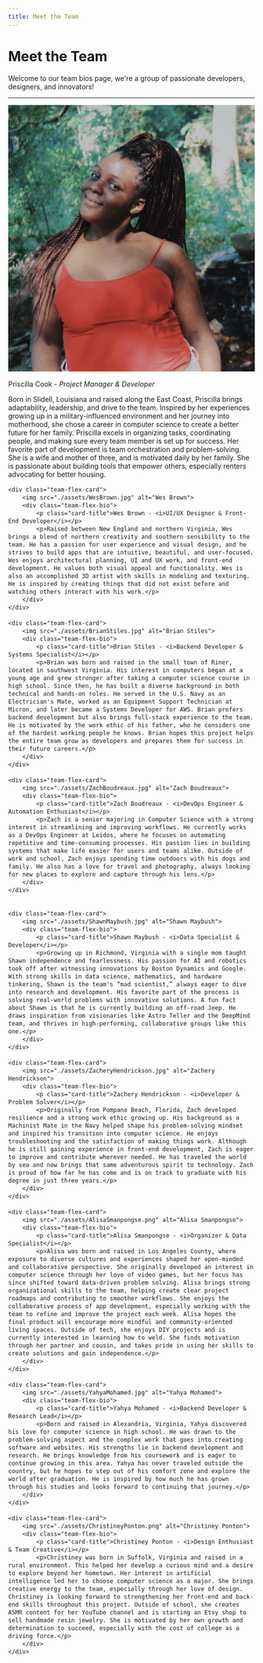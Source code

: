 ```yaml
---
title: Meet the Team
---
```


# Meet the Team
Welcome to our team bios page, we're a group of passionate developers, designers, and innovators!

---

<div class="team-flex-container">
    <div class="team-flex-card">
        <img src="./assets/PriscillaCook.jpg" alt="Priscilla Cook">
        <div class="team-flex-bio">
            <p class="card-title">Priscilla Cook - <i>Project Manager & Developer</i></p>
            <p>Born in Slidell, Louisiana and raised along the East Coast, Priscilla brings adaptability, leadership, and drive to the team. Inspired by her experiences growing up in a military-influenced environment and her journey into motherhood, she chose a career in computer science to create a better future for her family. Priscilla excels in organizing tasks, coordinating people, and making sure every team member is set up for success. Her favorite part of development is team orchestration and problem-solving. She is a wife and mother of three, and is motivated daily by her family. She is passionate about building tools that empower others, especially renters advocating for better housing.</p>
        </div>
    </div>

    <div class="team-flex-card">
        <img src="./assets/WesBrown.jpg" alt="Wes Brown">
        <div class="team-flex-bio">
            <p class="card-title">Wes Brown - <i>UI/UX Designer & Front-End Developer</i></p>
            <p>Raised between New England and northern Virginia, Wes brings a blend of northern creativity and southern sensibility to the team. He has a passion for user experience and visual design, and he strives to build apps that are intuitive, beautiful, and user-focused. Wes enjoys architectural planning, UI and UX work, and front-end development. He values both visual appeal and functionality. Wes is also an accomplished 3D artist with skills in modeling and texturing. He is inspired by creating things that did not exist before and watching others interact with his work.</p>
        </div>
    </div>
    
    <div class="team-flex-card">
        <img src="./assets/BrianStiles.jpg" alt="Brian Stiles">
        <div class="team-flex-bio">
            <p class="card-title">Brian Stiles - <i>Backend Developer & Systems Specialist</i></p>
            <p>Brian was born and raised in the small town of Riner, located in southwest Virginia. His interest in computers began at a young age and grew stronger after taking a computer science course in high school. Since then, he has built a diverse background in both technical and hands-on roles. He served in the U.S. Navy as an Electrician's Mate, worked as an Equipment Support Technician at Micron, and later became a Systems Developer for AWS. Brian prefers backend development but also brings full-stack experience to the team. He is motivated by the work ethic of his father, who he considers one of the hardest working people he knows. Brian hopes this project helps the entire team grow as developers and prepares them for success in their future careers.</p>
        </div>
    </div>
    
    <div class="team-flex-card">
        <img src="./assets/ZachBoudreaux.jpg" alt="Zach Boudreaux">
        <div class="team-flex-bio">
            <p class="card-title">Zach Boudreaux - <i>DevOps Engineer & Automation Enthusiast</i></p>
            <p>Zach is a senior majoring in Computer Science with a strong interest in streamlining and improving workflows. He currently works as a DevOps Engineer at Leidos, where he focuses on automating repetitive and time-consuming processes. His passion lies in building systems that make life easier for users and teams alike. Outside of work and school, Zach enjoys spending time outdoors with his dogs and family. He also has a love for travel and photography, always looking for new places to explore and capture through his lens.</p>
        </div>
    </div>
    

    <div class="team-flex-card">
        <img src="./assets/ShawnMaybush.jpg" alt="Shawn Maybush">
        <div class="team-flex-bio">
            <p class="card-title">Shawn Maybush - <i>Data Specialist & Developer</i></p>
            <p>Growing up in Richmond, Virginia with a single mom taught Shawn independence and fearlessness. His passion for AI and robotics took off after witnessing innovations by Boston Dynamics and Google. With strong skills in data science, mathematics, and hardware tinkering, Shawn is the team's “mad scientist,” always eager to dive into research and development. His favorite part of the process is solving real-world problems with innovative solutions. A fun fact about Shawn is that he is currently building an off-road Jeep. He draws inspiration from visionaries like Astro Teller and the DeepMind team, and thrives in high-performing, collaborative groups like this one.</p>
        </div>
    </div>

    <div class="team-flex-card">
        <img src="./assets/ZacheryHendrickson.jpg" alt="Zachery Hendrickson">
        <div class="team-flex-bio">
            <p class="card-title">Zachery Hendrickson - <i>Developer & Problem Solver</i></p>
            <p>Originally from Pompano Beach, Florida, Zach developed resilience and a strong work ethic growing up. His background as a Machinist Mate in the Navy helped shape his problem-solving mindset and inspired his transition into computer science. He enjoys troubleshooting and the satisfaction of making things work. Although he is still gaining experience in front-end development, Zach is eager to improve and contribute wherever needed. He has traveled the world by sea and now brings that same adventurous spirit to technology. Zach is proud of how far he has come and is on track to graduate with his degree in just three years.</p>
        </div>
    </div>

    <div class="team-flex-card">
        <img src="./assets/AlisaSmanpongse.png" alt="Alisa Smanpongse">
        <div class="team-flex-bio">
            <p class="card-title">Alisa Smanpongse - <i>Organizer & Data Specialist</i></p>
            <p>Alisa was born and raised in Los Angeles County, where exposure to diverse cultures and experiences shaped her open-minded and collaborative perspective. She originally developed an interest in computer science through her love of video games, but her focus has since shifted toward data-driven problem solving. Alisa brings strong organizational skills to the team, helping create clear project roadmaps and contributing to smoother workflows. She enjoys the collaborative process of app development, especially working with the team to refine and improve the project each week. Alisa hopes the final product will encourage more mindful and community-oriented living spaces. Outside of tech, she enjoys DIY projects and is currently interested in learning how to weld. She finds motivation through her partner and cousin, and takes pride in using her skills to create solutions and gain independence.</p>
        </div>
    </div>

    <div class="team-flex-card">
        <img src="./assets/YahyaMohamed.jpg" alt="Yahya Mohamed">
        <div class="team-flex-bio">
            <p class="card-title">Yahya Mohamed - <i>Backend Developer & Research Lead</i></p>
            <p>Born and raised in Alexandria, Virginia, Yahya discovered his love for computer science in high school. He was drawn to the problem-solving aspect and the complex work that goes into creating software and websites. His strengths lie in backend development and research. He brings knowledge from his coursework and is eager to continue growing in this area. Yahya has never traveled outside the country, but he hopes to step out of his comfort zone and explore the world after graduation. He is inspired by how much he has grown through his studies and looks forward to continuing that journey.</p>
        </div>
    </div>

    <div class="team-flex-card">
        <img src="./assets/ChristineyPonton.png" alt="Christiney Ponton">
        <div class="team-flex-bio">
            <p class="card-title">Christiney Ponton - <i>Design Enthusiast & Team Creative</i></p>
            <p>Christiney was born in Suffolk, Virginia and raised in a rural environment. This helped her develop a curious mind and a desire to explore beyond her hometown. Her interest in artificial intelligence led her to choose computer science as a major. She brings creative energy to the team, especially through her love of design. Christiney is looking forward to strengthening her front-end and back-end skills throughout this project. Outside of school, she creates ASMR content for her YouTube channel and is starting an Etsy shop to sell handmade resin jewelry. She is motivated by her own growth and determination to succeed, especially with the cost of college as a driving force.</p>
        </div>
    </div>
</div>